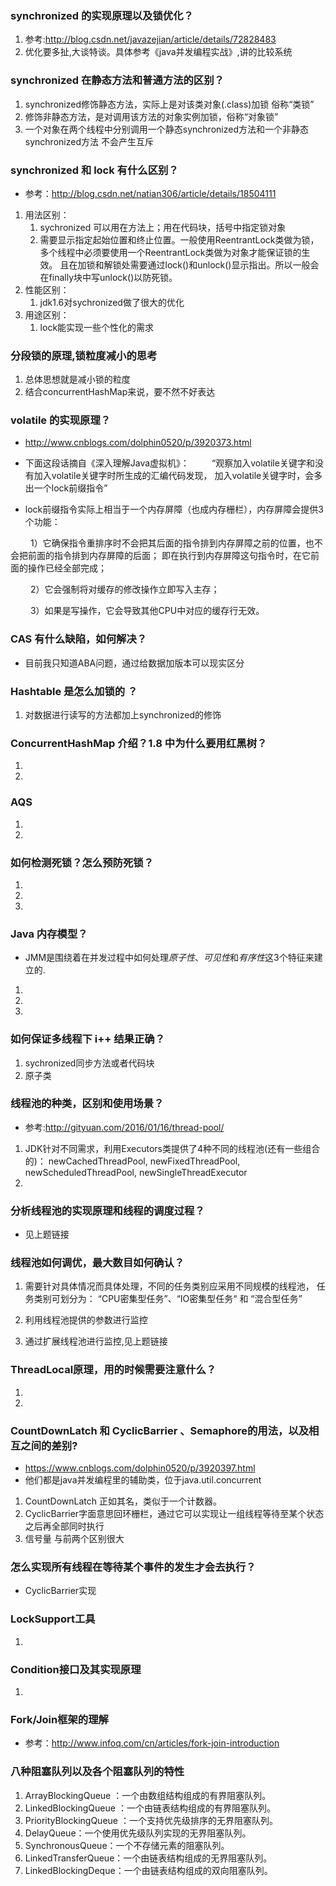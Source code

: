 ### synchronized 的实现原理以及锁优化？
1. 参考:http://blog.csdn.net/javazejian/article/details/72828483
2. 优化要多扯,大谈特谈。具体参考《java并发编程实战》,讲的比较系统
### synchronized 在静态方法和普通方法的区别？
1. synchronized修饰静态方法，实际上是对该类对象(.class)加锁 俗称“类锁”
2. 修饰非静态方法，是对调用该方法的对象实例加锁，俗称“对象锁”
3. 一个对象在两个线程中分别调用一个静态synchronized方法和一个非静态
synchronized方法 不会产生互斥
### synchronized 和 lock 有什么区别？
- 参考：http://blog.csdn.net/natian306/article/details/18504111
1. 用法区别：
    1. sychronized 可以用在方法上；用在代码块，括号中指定锁对象
    2. 需要显示指定起始位置和终止位置。一般使用ReentrantLock类做为锁，
      多个线程中必须要使用一个ReentrantLock类做为对象才能保证锁的生效。
      且在加锁和解锁处需要通过lock()和unlock()显示指出。所以一般会在finally块中写unlock()以防死锁。
2. 性能区别：
    1. jdk1.6对sychronized做了很大的优化
3. 用途区别：
    1. lock能实现一些个性化的需求
### 分段锁的原理,锁粒度减小的思考
1. 总体思想就是减小锁的粒度
2. 结合concurrentHashMap来说，要不然不好表达
### volatile 的实现原理？
- http://www.cnblogs.com/dolphin0520/p/3920373.html
- 下面这段话摘自《深入理解Java虚拟机》：
　　	“观察加入volatile关键字和没有加入volatile关键字时所生成的汇编代码发现，
	加入volatile关键字时，会多出一个lock前缀指令”

- lock前缀指令实际上相当于一个内存屏障（也成内存栅栏），内存屏障会提供3个功能：

　　	1）它确保指令重排序时不会把其后面的指令排到内存屏障之前的位置，也不会把前面的指令排到内存屏障的后面；
        即在执行到内存屏障这句指令时，在它前面的操作已经全部完成；
        
　　	2）它会强制将对缓存的修改操作立即写入主存；

　　	3）如果是写操作，它会导致其他CPU中对应的缓存行无效。
### CAS 有什么缺陷，如何解决？
- 目前我只知道ABA问题，通过给数据加版本可以现实区分
### Hashtable 是怎么加锁的 ？
1. 对数据进行读写的方法都加上synchronized的修饰
### ConcurrentHashMap 介绍？1.8 中为什么要用红黑树？
1.
2.
### AQS
1.
2.
### 如何检测死锁？怎么预防死锁？
1.
2.
3.
### Java 内存模型？
- JMM是围绕着在并发过程中如何处理*原子性*、*可见性*和*有序性*这3个特征来建立的.
1.
2.
3.
### 如何保证多线程下 i++ 结果正确？
1. sychronized同步方法或者代码块
2. 原子类
### 线程池的种类，区别和使用场景？
- 参考:http://gityuan.com/2016/01/16/thread-pool/
1. JDK针对不同需求，利用Executors类提供了4种不同的线程池(还有一些组合的)：
	  newCachedThreadPool, newFixedThreadPool, newScheduledThreadPool, newSingleThreadExecutor
2. 
### 分析线程池的实现原理和线程的调度过程？
- 见上题链接
### 线程池如何调优，最大数目如何确认？
1. 需要针对具体情况而具体处理，不同的任务类别应采用不同规模的线程池，
任务类别可划分为： “CPU密集型任务”、“IO密集型任务“ 和 “混合型任务”

2. 利用线程池提供的参数进行监控

3. 通过扩展线程池进行监控,见上题链接
### ThreadLocal原理，用的时候需要注意什么？
1.
2.
### CountDownLatch 和 CyclicBarrier 、Semaphore的用法，以及相互之间的差别?
- https://www.cnblogs.com/dolphin0520/p/3920397.html
- 他们都是java并发编程里的辅助类，位于java.util.concurrent
1. CountDownLatch 正如其名，类似于一个计数器。
2. CyclicBarrier字面意思回环栅栏，通过它可以实现让一组线程等待至某个状态之后再全部同时执行
3. 信号量 与前两个区别很大
### 怎么实现所有线程在等待某个事件的发生才会去执行？
- CyclicBarrier实现
### LockSupport工具
1.
### Condition接口及其实现原理
1.
### Fork/Join框架的理解
- 参考：http://www.infoq.com/cn/articles/fork-join-introduction
### 八种阻塞队列以及各个阻塞队列的特性
1. ArrayBlockingQueue ：一个由数组结构组成的有界阻塞队列。
2. LinkedBlockingQueue ：一个由链表结构组成的有界阻塞队列。
3. PriorityBlockingQueue ：一个支持优先级排序的无界阻塞队列。
4. DelayQueue：一个使用优先级队列实现的无界阻塞队列。
5. SynchronousQueue：一个不存储元素的阻塞队列。
6. LinkedTransferQueue：一个由链表结构组成的无界阻塞队列。
7. LinkedBlockingDeque：一个由链表结构组成的双向阻塞队列。

